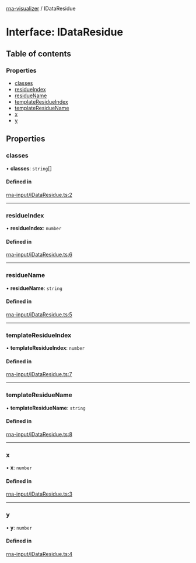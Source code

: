 [rna-visualizer](../README.md) / IDataResidue

# Interface: IDataResidue

## Table of contents

### Properties

- [classes](IDataResidue.md#classes)
- [residueIndex](IDataResidue.md#residueindex)
- [residueName](IDataResidue.md#residuename)
- [templateResidueIndex](IDataResidue.md#templateresidueindex)
- [templateResidueName](IDataResidue.md#templateresiduename)
- [x](IDataResidue.md#x)
- [y](IDataResidue.md#y)

## Properties

### classes

• **classes**: `string`[]

#### Defined in

[rna-input/iDataResidue.ts:2](https://github.com/michalhercik/rna-visualizer/blob/476cd69/lib/src/rna-input/iDataResidue.ts#L2)

___

### residueIndex

• **residueIndex**: `number`

#### Defined in

[rna-input/iDataResidue.ts:6](https://github.com/michalhercik/rna-visualizer/blob/476cd69/lib/src/rna-input/iDataResidue.ts#L6)

___

### residueName

• **residueName**: `string`

#### Defined in

[rna-input/iDataResidue.ts:5](https://github.com/michalhercik/rna-visualizer/blob/476cd69/lib/src/rna-input/iDataResidue.ts#L5)

___

### templateResidueIndex

• **templateResidueIndex**: `number`

#### Defined in

[rna-input/iDataResidue.ts:7](https://github.com/michalhercik/rna-visualizer/blob/476cd69/lib/src/rna-input/iDataResidue.ts#L7)

___

### templateResidueName

• **templateResidueName**: `string`

#### Defined in

[rna-input/iDataResidue.ts:8](https://github.com/michalhercik/rna-visualizer/blob/476cd69/lib/src/rna-input/iDataResidue.ts#L8)

___

### x

• **x**: `number`

#### Defined in

[rna-input/iDataResidue.ts:3](https://github.com/michalhercik/rna-visualizer/blob/476cd69/lib/src/rna-input/iDataResidue.ts#L3)

___

### y

• **y**: `number`

#### Defined in

[rna-input/iDataResidue.ts:4](https://github.com/michalhercik/rna-visualizer/blob/476cd69/lib/src/rna-input/iDataResidue.ts#L4)
